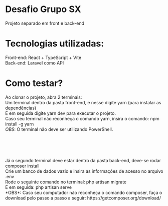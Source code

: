 # Desafio Grupo SX
Projeto separado em front e back-end

# Tecnologias utilizadas:<br/>
Front-end: React + TypeScript + Vite <br/>
Back-end: Laravel como API

# Como testar?
Ao clonar o projeto, abra 2 terminais:<br/> 
Um terminal dentro da pasta front-end, e nesse digite yarn (para instalar as dependências)<br/>
E em seguida digite yarn dev para executar o projeto.<br/>
Caso seu terminal não reconheça o comando yarn, insira o comando: npm install -g yarn<br/>
*OBS*: O terminal não deve ser utilizando PowerShell.<br/><br/>

<br/>
<br/><br/>
Já o segundo terminal deve estar dentro da pasta back-end, deve-se rodar composer install<br/>
Crie um banco de dados vazio e insira as informações de acesso no arquivo .env<br/>
Rode o seguinte comando no terminal: php artisan migrate<br/>
E em seguida: php artisan serve<br/>
*OBS*: Caso seu computador não reconheça o comando composer, faça o download pelo passo a passo a seguir: https://getcomposer.org/download/

